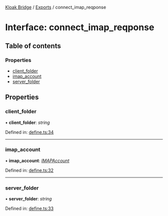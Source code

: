 [Kloak Bridge](../README.md) / [Exports](../modules.md) / connect_imap_reqponse

# Interface: connect\_imap\_reqponse

## Table of contents

### Properties

- [client\_folder](connect_imap_reqponse.md#client_folder)
- [imap\_account](connect_imap_reqponse.md#imap_account)
- [server\_folder](connect_imap_reqponse.md#server_folder)

## Properties

### client\_folder

• **client\_folder**: *string*

Defined in: [define.ts:34](https://github.com/CoNET-project/kloak-bridge/blob/9c14d8e/src/define.ts#L34)

___

### imap\_account

• **imap\_account**: [*IMAPAccount*](imapaccount.md)

Defined in: [define.ts:32](https://github.com/CoNET-project/kloak-bridge/blob/9c14d8e/src/define.ts#L32)

___

### server\_folder

• **server\_folder**: *string*

Defined in: [define.ts:33](https://github.com/CoNET-project/kloak-bridge/blob/9c14d8e/src/define.ts#L33)
